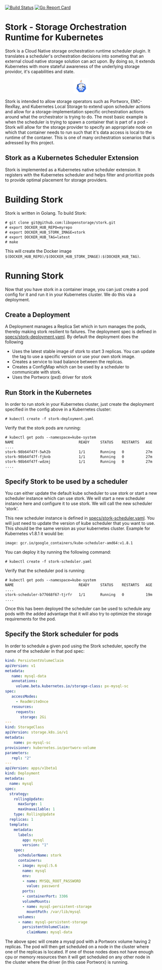 [![Build Status](https://travis-ci.org/libopenstorage/stork.svg?branch=master)](https://travis-ci.org/libopenstorage/stork)
[![Go Report Card](https://goreportcard.com/badge/github.com/libopenstorage/stork)](https://goreportcard.com/report/libopenstorage/stork)

# Stork - Storage Orchestration Runtime for Kubernetes
Stork is a Cloud Native storage orchestration runtime scheduler plugin. It translates a scheduler's orchestration decisions into someting that an external cloud native storage solution can act upon. By doing so, it extends Kubernetes with more stateful awareness of the underlying storage providor, it's capabilities and state.

<div style="text-align:center"><img src="images/stork.png" alt="Drawing" style="width: 50px;"/></div>

Stork is intended to allow storage operators such as Portworx, EMC-RexRay, and Kubernetes Local Storage to extend upon scheduler actions and allow for a storage-implementation specific orchestration actions around what the orchestrator is trying to do. The most basic example is when the scheduler is trying to spawn a container that is part of a pod - Stork will allow for the storage provider to specify an appropriate node on which that container needs to run such that it's data access is local to the runtime of the contaner. This is one of many orchestration scenarios that is adressed by this project.

## Stork as a Kubernetes Scheduler Extension
Stork is implemented as a Kubernetes native scheduler extension. It registers with the Kubernetes scheduler and helps filter and prioritize pods to provide optimal placement for storage providers.

# Building Stork
Stork is written in Golang. To build Stork:

```
# git clone git@github.com:libopenstorage/stork.git
# export DOCKER_HUB_REPO=myrepo
# export DOCKER_HUB_STORK_IMAGE=stork
# export DOCKER_HUB_TAG=latest
# make
```

This will create the Docker image `$(DOCKER_HUB_REPO)/$(DOCKER_HUB_STORK_IMAGE):$(DOCKER_HUB_TAG)`.

# Running Stork
Now that you have stork in a container image, you can just create a pod config for it and run it in your Kubernetes cluster. We do this via a deployment.

## Create a Deployment
A Deployment manages a Replica Set which in turn manages the pods, thereby making stork resilient to failures. The deployment spec is defined in [specs/stork-deployment.yaml](specs/stork-deployment.yaml).
By default the deployment does the following
* Uses the latest stable image of stork to start 3 replicas. You can update the tag to use a specific version or use your own stork image.
* Creates a service to load balance between the replicas. 
* Creates a ConfigMap which can be used by a scheduler to communicate with stork.
* Uses the Portworx (pxd) driver for stork

## Run Stork in the Kubernetes
In order to run stork in your Kubernetes cluster, just create the deployment specified in the config above in a Kubernetes cluster:

```
# kubectl create -f stork-deployment.yaml
```

Verify that the stork pods are running:

```
# kubectl get pods --namespace=kube-system
NAME                              READY     STATUS    RESTARTS   AGE
....
stork-98b64f47f-5wh2b             1/1       Running   0          27m
stork-98b64f47f-fjknb             1/1       Running   0          27m
stork-98b64f47f-wdzmj             1/1       Running   0          27m
....
```

## Specify Stork to be used by a scheduler
You can either update the default kube scheduler to use stork or start a new
scheduler instance which can use stork. We will start a new scheduler instance here and
configure it to use stork. We will call the new scheduler 'stork'.

This new scheduler instance is defined in [specs/stork-scheduler.yaml](specs/stork-scheduler.yaml).
You will just need to update the version of kube scheduler that you want to use. This should be the same version as your kubernetes cluster. 
Example for Kubernetes v1.8.1 it would be:
```
image: gcr.io/google_containers/kube-scheduler-amd64:v1.8.1
```

You can deploy it by running the following command:
```
# kubectl create -f stork-scheduler.yaml
```
Verify that the scheduler pod is running:

```
# kubectl get pods --namespace=kube-system
NAME                              READY     STATUS    RESTARTS   AGE
....
stork-scheduler-b77668f67-tjrfr   1/1       Running   0          19m
....
```

Once this has been deployed the scheduler can be used to schedule any pods with the added advantage that it will
also try to optimize the storage requirements for the pod.

## Specify the Stork scheduler for pods
In order to schedule a given pod using the Stork scheduler, specify the name of the scheduler in that pod spec:

```yaml
kind: PersistentVolumeClaim
apiVersion: v1
metadata:
   name: mysql-data
   annotations:
     volume.beta.kubernetes.io/storage-class: px-mysql-sc
spec:
   accessModes:
     - ReadWriteOnce
   resources:
     requests:
       storage: 2Gi
---
kind: StorageClass
apiVersion: storage.k8s.io/v1
metadata:
    name: px-mysql-sc
provisioner: kubernetes.io/portworx-volume
parameters:
   repl: "2"
---
apiVersion: apps/v1beta1
kind: Deployment
metadata:
  name: mysql
spec:
  strategy:
    rollingUpdate:
      maxSurge: 1
      maxUnavailable: 1
    type: RollingUpdate
  replicas: 1
  template:
    metadata:
      labels:
        app: mysql
        version: "1"
    spec:
      schedulerName: stork
      containers:
      - image: mysql:5.6
        name: mysql
        env:
        - name: MYSQL_ROOT_PASSWORD
          value: password
        ports:
        - containerPort: 3306
        volumeMounts:
        - name: mysql-persistent-storage
          mountPath: /var/lib/mysql
      volumes:
      - name: mysql-persistent-storage
        persistentVolumeClaim:
          claimName: mysql-data
```

The above spec will create a mysql pod with a Portworx volume having 2 replicas.
The pod will then get scheduled on a node in the cluster where one of the replicas is located.
If one of those nodes does not have enough cpu or memory resources then it will get scheduled on any other node in the cluster
where the driver (in this case Portworx) is running.

